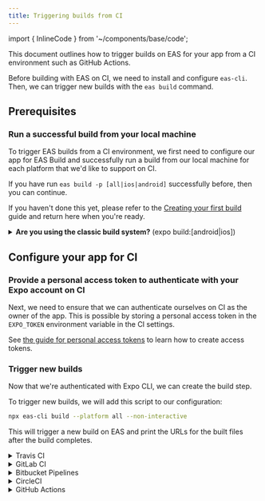 ```yaml
---
title: Triggering builds from CI
---
```


import { InlineCode } from '~/components/base/code';

This document outlines how to trigger builds on EAS for your app from a CI environment such as GitHub Actions.

Before building with EAS on CI, we need to install and configure `eas-cli`. Then, we can trigger new builds with the `eas build` command.

## Prerequisites

### Run a successful build from your local machine

To trigger EAS builds from a CI environment, we first need to configure our app for EAS Build and successfully run a build from our local machine for each platform that we'd like to support on CI.

If you have run `eas build -p [all|ios|android]` successfully before, then you can continue.

If you haven't done this yet, please refer to the [Creating your first build](setup.md) guide and return here when you're ready.

<details><summary><strong>Are you using the classic build system?</strong> (<InlineCode>expo build:[android|ios]</InlineCode>)</summary> <p>

Learn how to [build standalone apps on your CI with our classic build service](/classic/turtle-cli.md).

</p>
</details>

## Configure your app for CI

<!-- We can probably leave this out -- users can figure out on their own if they want to do this or use npx -->
<!-- ### Make EAS CLI available in your CI environment

To interact with the EAS API, we need to install EAS CLI. You can use an environment with this library preinstalled, or you can add it to the project as a development dependency.

The latter is the easiest way, but may increase the installation time.
For vendors that charge you per minute, it might we worth creating a prebuilt environment.

To install EAS CLI in your project, run:

```sh
npm install --save-dev eas-cli
```

> 💡 Make sure to update this dependency frequently to stay up to date with the EAS API interface. -->

### Provide a personal access token to authenticate with your Expo account on CI

Next, we need to ensure that we can authenticate ourselves on CI as the owner of the app. This is possible by storing a personal access token in the `EXPO_TOKEN` environment variable in the CI settings.

See [the guide for personal access tokens](/accounts/programmatic-access.md#personal-account-personal-access-tokens) to learn how to create access tokens.

### Trigger new builds

Now that we're authenticated with Expo CLI, we can create the build step.

To trigger new builds, we will add this script to our configuration:

```sh
npx eas-cli build --platform all --non-interactive
```

This will trigger a new build on EAS and print the URLs for the built files after the build completes.

<details><summary>Travis CI</summary>
<p>

```yaml
---
language: node_js
node_js:
  - node
  - lts/*
cache:
  directories:
    - ~/.npm
before_script:
  - npm install -g npm@latest

jobs:
  include:
    - stage: build
      node_js: lts/*
      script:
        - npm ci
        - npx eas-cli build --platform all --non-interactive
```

> Put this into `.travis.yml` in the root of your repository.

</p>
</details>

<details><summary>GitLab CI</summary>
<p>

```yaml
image: node:alpine

cache:
  key: ${CI_COMMIT_REF_SLUG}
  paths:
    - ~/.npm

stages:
  - build

before_script:
  - npm ci

eas-build:
  stage: build
  script:
    - apk add --no-cache bash
    - npx eas-cli build --platform all --non-interactive
```

> Put this into `.gitlab-ci.yml` in the root of your repository.

</p>
</details>

<details><summary>Bitbucket Pipelines</summary>
<p>

```yaml
image: node:alpine

definitions:
  caches:
    npm: ~/.npm

pipelines:
  default:
    - step:
        name: Build app
        deployment: test
        caches:
          - npm
        script:
          - apk add --no-cache bash
          - npm ci
          - npx eas-cli build --platform all --non-interactive
```

> Put this into `bitbucket-pipelines.yml` in the root of your repository.

</p>
</details>

<details><summary>CircleCI</summary>
<p>

```yaml
version: 2.1

executors:
  default:
    docker:
      - image: cimg/node:lts
    working_directory: ~/my-app

jobs:
  eas_build:
    executor: default
    steps:
      - checkout
      - run:
          name: Install dependencies
          command: npm ci
      - run:
          name: Trigger build
          command: npx eas-cli build --platform all --non-interactive

workflows:
  build_app:
    jobs:
      - eas_build:
          filters:
            branches:
              only: master
```

> Put this into `.circleci/config.yml` in the root of your repository.

</p>
</details>

<details><summary>GitHub Actions</summary>
<p>

```yaml
name: EAS Build
on:
  workflow_dispatch:
  push:
    branches:
      - master
jobs:
  build:
    name: Install and build
    runs-on: ubuntu-latest
    steps:
      - uses: actions/checkout@v2
      - uses: actions/setup-node@v2
        with:
          node-version: 16.x
          cache: npm
      - name: Setup Expo
        uses: expo/expo-github-action@v6
        with:
          expo-version: 5.x
          expo-cache: true
          token: ${{ secrets.EXPO_TOKEN }}
      - name: Install dependencies
        run: npm ci
      - name: Build on EAS
        run: npx eas-cli build --platform all --non-interactive
```

> Put this into `.github/workflows/eas-build.yml` in the root of your repository.

</p>
</details>
